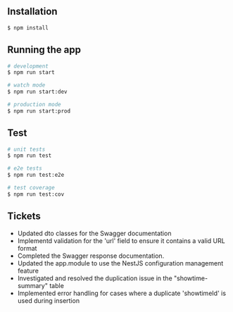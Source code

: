 ## Installation

```bash
$ npm install
```

## Running the app

```bash
# development
$ npm run start

# watch mode
$ npm run start:dev

# production mode
$ npm run start:prod
```

## Test

```bash
# unit tests
$ npm run test

# e2e tests
$ npm run test:e2e

# test coverage
$ npm run test:cov
```

## Tickets
- Updated dto classes for the Swagger documentation
- Implementd validation for the 'url' field to ensure it contains a valid URL format  
- Completed the Swagger response documentation.
- Updated the app.module to use the NestJS configuration management feature
- Investigated and resolved the duplication issue in the "showtime-summary" table
- Implemented error handling for cases where a duplicate 'showtimeId' is used during insertion